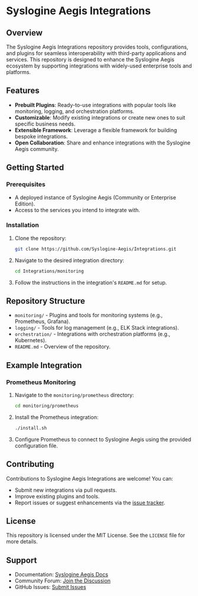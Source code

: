 # Syslogine Aegis Integrations

## Overview
The Syslogine Aegis Integrations repository provides tools, configurations, and plugins for seamless interoperability with third-party applications and services. This repository is designed to enhance the Syslogine Aegis ecosystem by supporting integrations with widely-used enterprise tools and platforms.

## Features
- **Prebuilt Plugins**: Ready-to-use integrations with popular tools like monitoring, logging, and orchestration platforms.
- **Customizable**: Modify existing integrations or create new ones to suit specific business needs.
- **Extensible Framework**: Leverage a flexible framework for building bespoke integrations.
- **Open Collaboration**: Share and enhance integrations with the Syslogine Aegis community.

## Getting Started
### Prerequisites
- A deployed instance of Syslogine Aegis (Community or Enterprise Edition).
- Access to the services you intend to integrate with.

### Installation
1. Clone the repository:
   ```bash
   git clone https://github.com/Syslogine-Aegis/Integrations.git
   ```
2. Navigate to the desired integration directory:
   ```bash
   cd Integrations/monitoring
   ```
3. Follow the instructions in the integration's `README.md` for setup.

## Repository Structure
- `monitoring/` - Plugins and tools for monitoring systems (e.g., Prometheus, Grafana).
- `logging/` - Tools for log management (e.g., ELK Stack integrations).
- `orchestration/` - Integrations with orchestration platforms (e.g., Kubernetes).
- `README.md` - Overview of the repository.

## Example Integration
### Prometheus Monitoring
1. Navigate to the `monitoring/prometheus` directory:
   ```bash
   cd monitoring/prometheus
   ```
2. Install the Prometheus integration:
   ```bash
   ./install.sh
   ```
3. Configure Prometheus to connect to Syslogine Aegis using the provided configuration file.

## Contributing
Contributions to Syslogine Aegis Integrations are welcome! You can:
- Submit new integrations via pull requests.
- Improve existing plugins and tools.
- Report issues or suggest enhancements via the [issue tracker](https://github.com/Syslogine-Aegis/Integrations/issues).

## License
This repository is licensed under the MIT License. See the `LICENSE` file for more details.

## Support
- Documentation: [Syslogine Aegis Docs](https://docs.syslogine-aegis.com)
- Community Forum: [Join the Discussion](https://community.syslogine-aegis.com)
- GitHub Issues: [Submit Issues](https://github.com/Syslogine-Aegis/Integrations/issues)
